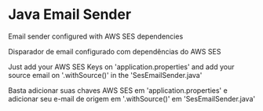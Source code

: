 # Java Email Sender

Email sender configured with AWS SES dependencies

Disparador de email configurado com dependências do AWS SES

Just add your AWS SES Keys on 'application.properties' and add your source email on '.withSource()' in the 'SesEmailSender.java'

Basta adicionar suas chaves AWS SES em 'application.properties' e adicionar seu e-mail de origem em '.withSource()' em 'SesEmailSender.java'
